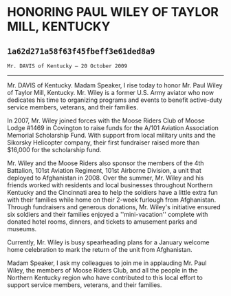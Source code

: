 # HONORING PAUL WILEY OF TAYLOR MILL, KENTUCKY
## `1a62d271a58f63f45fbeff3e61ded8a9`
`Mr. DAVIS of Kentucky — 20 October 2009`

---


Mr. DAVIS of Kentucky. Madam Speaker, I rise today to honor Mr. Paul 
Wiley of Taylor Mill, Kentucky. Mr. Wiley is a former U.S. Army aviator 
who now dedicates his time to organizing programs and events to benefit 
active-duty service members, veterans, and their families.

In 2007, Mr. Wiley joined forces with the Moose Riders Club of Moose 
Lodge #1469 in Covington to raise funds for the A/101 Aviation 
Association Memorial Scholarship Fund. With support from local military 
units and the Sikorsky Helicopter company, their first fundraiser 
raised more than $16,000 for the scholarship fund.

Mr. Wiley and the Moose Riders also sponsor the members of the 4th 
Battalion, 101st Aviation Regiment, 101st Airborne Division, a unit 
that deployed to Afghanistan in 2008. Over the summer, Mr. Wiley and 
his friends worked with residents and local businesses throughout 
Northern Kentucky and the Cincinnati area to help the soldiers have a 
little extra fun with their families while home on their 2-week 
furlough from Afghanistan. Through fundraisers and generous donations, 
Mr. Wiley's initiative ensured six soldiers and their families enjoyed 
a ''mini-vacation'' complete with donated hotel rooms, dinners, and 
tickets to amusement parks and museums.

Currently, Mr. Wiley is busy spearheading plans for a January welcome 
home celebration to mark the return of the unit from Afghanistan.

Madam Speaker, I ask my colleagues to join me in applauding Mr. Paul 
Wiley, the members of Moose Riders Club, and all the people in the 
Northern Kentucky region who have contributed to this local effort to 
support service members, veterans, and their families.
